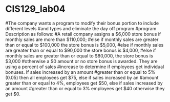 # CIS129_lab04
#The company wants a program to modify their bonus portion to include different levels
#and types and eliminate the day off program
#program Description as follows:
#A retail company assigns a $6,000 store bonus if monthly sales are more than $110,000;
#else if monthly sales are greater than or equal to $100,000 the store bonus is $5,000,
#else if monthly sales are greater than or equal to $90,000 the store bonus is $4,000,
#else if monthly sales are greater than or equal to $80,000, the store bonus is $3,000 
#otherwise a $0 amount or no store bonus is awarded.  They are using a percent of sales 
#increase to determine if employees get individual bonuses.  If sales increased by an amount 
#greater than or equal to 5% (0.05) then all employees get $75, else if sales increased by an 
#amount greater than or equal to 4%, employees get $50, else if sales increased by an amount 
#greater than or equal to 3% employees get $40 otherwise they get $0. 
